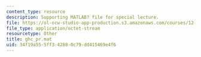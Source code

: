 ```yaml
---
content_type: resource
description: Supporting MATLAB? file for special lecture.
file: https://ol-ocw-studio-app-production.s3.amazonaws.com/courses/12-808-introduction-to-observational-physical-oceanography-fall-2004/34f19a555ff342880c79dd415469e4f6_ghc_pr.mat
file_type: application/octet-stream
resourcetype: Other
title: ghc_pr.mat
uid: 34f19a55-5ff3-4288-0c79-dd415469e4f6
---
```

